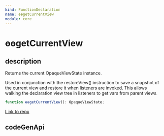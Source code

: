 ```yaml
---
kind: FunctionDeclaration
name: ɵɵgetCurrentView
module: core
---
```


# ɵɵgetCurrentView

## description

Returns the current OpaqueViewState instance.

Used in conjunction with the restoreView() instruction to save a snapshot
of the current view and restore it when listeners are invoked. This allows
walking the declaration view tree in listeners to get vars from parent views.

```ts
function ɵɵgetCurrentView(): OpaqueViewState;
```

[Link to repo](https://github.com/timdeschryver/angular/blob/master/packages/core/src/render3/instructions/get_current_view.ts#L20-L22)

## codeGenApi
